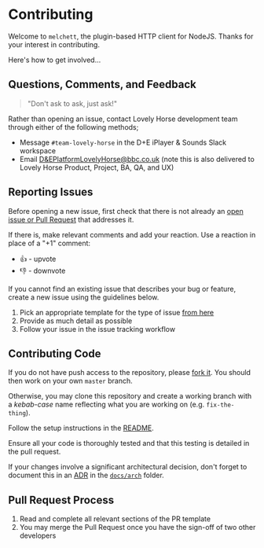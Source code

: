 # Contributing

Welcome to `melchett`, the plugin-based HTTP client for NodeJS. Thanks for your interest in contributing.

Here's how to get involved...

## Questions, Comments, and Feedback
> "Don't ask to ask, just ask!"

Rather than opening an issue, contact Lovely Horse development team through either of the following methods;
* Message `#team-lovely-horse` in the D+E iPlayer & Sounds Slack workspace
* Email [D&EPlatformLovelyHorse@bbc.co.uk](mailto:D&EPlatformLovelyHorse@bbc.co.uk?subject=Question%20or%20comment%20about%20melchett) (note this is also delivered to Lovely Horse Product, Project, BA, QA, and UX)

## Reporting Issues
Before opening a new issue, first check that there is not already an [open issue or Pull Request](https://github.com/bbc/melchett/issues?utf8=%E2%9C%93&q=is%3Aopen) that addresses it.

If there is, make relevant comments and add your reaction. Use a reaction in place of a "+1" comment:
* 👍 - upvote
* 👎 - downvote

If you cannot find an existing issue that describes your bug or feature, create a new issue using the guidelines below.

1. Pick an appropriate template for the type of issue [from here](https://github.com/bbc/melchett/issues/choose)
2. Provide as much detail as possible
3. Follow your issue in the issue tracking workflow

## Contributing Code
If you do not have push access to the repository, please [fork it](https://help.github.com/en/articles/fork-a-repo). You should then work on your own `master` branch.

Otherwise, you may clone this repository and create a working branch with a _kebab-case_ name reflecting what you are working on (e.g. `fix-the-thing`).

Follow the setup instructions in the [README](../README.md).

Ensure all your code is thoroughly tested and that this testing is detailed in the pull request.

If your changes involve a significant architectural decision, don't forget to document this in an [ADR](https://www.thoughtworks.com/radar/techniques/lightweight-architecture-decision-records) in the [`docs/arch`](docs/arch) folder.

## Pull Request Process
1. Read and complete all relevant sections of the PR template
2. You may merge the Pull Request once you have the sign-off of two other developers
